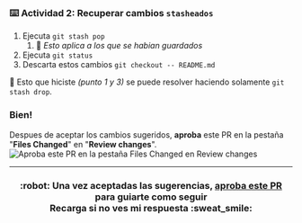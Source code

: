 ### :keyboard: Actividad 2: Recuperar cambios `stasheados`

1. Ejecuta `git stash pop`
   1. :robot: _Esto aplica a los que se habian guardados_
2. Ejecuta `git status`
3. Descarta estos cambios `git checkout -- README.md`

:robot: Esto que hiciste _(punto 1 y 3)_ se puede resolver haciendo solamente `git stash drop`.

### Bien! 
Despues de aceptar los cambios sugeridos, **aproba** este PR en la pestaña "**Files Changed**" en "**Review changes**".
![Aproba este PR en la pestaña Files Changed en Review changes](https://i.imgur.com/r1dqGbU.png)

<hr>
<h3 align="center"> :robot: Una vez aceptadas las sugerencias, <u>aproba este PR</u> para guiarte como seguir <br> Recarga si no ves mi respuesta :sweat_smile:</h3>